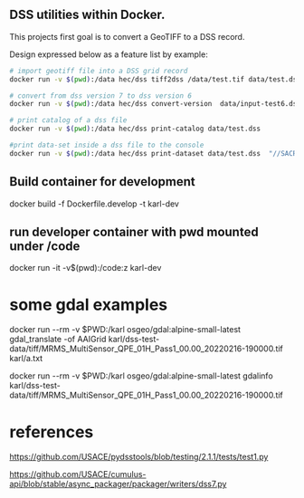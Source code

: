 
## DSS utilities within Docker.

This projects first goal is to convert a GeoTIFF to a DSS record.


Design expressed below as a feature list by example:


```bash
# import geotiff file into a DSS grid record
docker run -v $(pwd):/data hec/dss tiff2dss /data/test.tif data/test.dss  "/GRID/RECORD/DATA/01jan2019:1200/01jan2019:1300/Ex10a/" --data-type PER-AVER --grid-type specified --wkt="..."

# convert from dss version 7 to dss version 6
docker run -v $(pwd):/data hec/dss convert-version  data/input-test6.dss   data/output-test7.dss

# print catalog of a dss file
docker run -v $(pwd):/data hec/dss print-catalog data/test.dss  

#print data-set inside a dss file to the console
docker run -v $(pwd):/data hec/dss print-dataset data/test.dss  "//SACRAMENTO/PRECIP-INC/01Jan1877/1Day/OBS/"

```


## Build container for development

docker build -f Dockerfile.develop  -t karl-dev


## run developer container with pwd mounted under /code

docker run -it -v$(pwd):/code:z karl-dev

# some gdal examples

 docker run --rm -v $PWD:/karl osgeo/gdal:alpine-small-latest gdal_translate -of AAIGrid karl/dss-test-data/tiff/MRMS_MultiSensor_QPE_01H_Pass1_00.00_20220216-190000.tif   karl/a.txt

docker run --rm -v $PWD:/karl osgeo/gdal:alpine-small-latest gdalinfo  karl/dss-test-data/tiff/MRMS_MultiSensor_QPE_01H_Pass1_00.00_20220216-190000.tif  


# references

https://github.com/USACE/pydsstools/blob/testing/2.1.1/tests/test1.py

https://github.com/USACE/cumulus-api/blob/stable/async_packager/packager/writers/dss7.py
